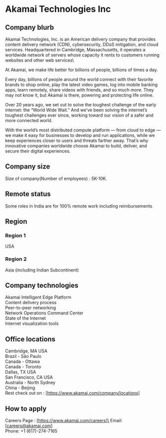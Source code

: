 # Akamai Technologies Inc

## Company blurb

Akamai Technologies, Inc. is an American delivery company that provides content delivery network (CDN), cybersecurity, DDoS mitigation, and cloud services. Headquartered in Cambridge, Massachusetts, it operates a worldwide network of servers whose capacity it rents to customers running websites and other web services\

At Akamai, we make life better for billions of people, billions of times a day. 

Every day, billions of people around the world connect with their favorite brands to shop online, play the latest video games, log into mobile banking apps, learn remotely, share videos with friends, and so much more. They may not know it, but Akamai is there, powering and protecting life online. 

Over 20 years ago, we set out to solve the toughest challenge of the early internet: the “World Wide Wait.” And we’ve been solving the internet’s toughest challenges ever since, working toward our vision of a safer and more connected world.

With the world’s most distributed compute platform — from cloud to edge — we make it easy for businesses to develop and run applications, while we keep experiences closer to users and threats farther away. That’s why innovative companies worldwide choose Akamai to build, deliver, and secure their digital experiences.

## Company size

Size of company(Number of employees) : 5K-10K.

## Remote status

Some roles in India are for 100% remote work including reimbursements

## Region

### Region 1
USA

### Region 2
Asia (including Indian Subcontinent)

## Company technologies

Akamai Intelligent Edge Platform\
Content delivery process\
Peer-to-peer networking\
Network Operations Command Center\
State of the Internet\
Internet visualization tools

## Office locations

Cambridge, MA USA\
Brazil - São Paulo\
Canada - Ottawa\
Canada - Toronto\
Dallas, TX USA\
San Francisco, CA USA\
Australia - North Sydney\
China - Beijing\
Rest check out on : [https://www.akamai.com/company/locations]

## How to apply

Careers Page : [https://www.akamai.com/careers]\
Email: [careers@akamai.com]\
Phone: +1 (617)-274-7165